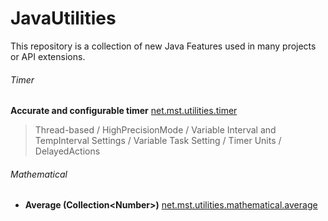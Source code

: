# JavaUtilities
This repository is a collection of new Java Features used in many projects or API extensions.

###### Timer
**Accurate and configurable timer** [net.mst.utilities.timer](https://github.com/MstTeam/JavaUtilities/tree/master/src/net/mst/utilities/timer)
> Thread-based / HighPrecisionMode / Variable Interval and TempInterval Settings / Variable Task Setting / Timer Units / DelayedActions

###### Mathematical
- **Average (Collection\<Number\>)** [net.mst.utilities.mathematical.average](https://github.com/MstTeam/JavaUtilities/tree/master/src/net/mst/utilities/mathematical)
